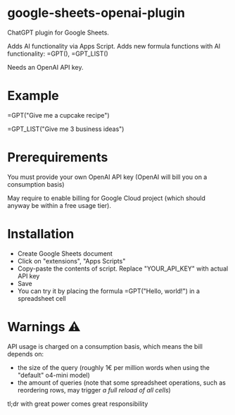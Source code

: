 # google-sheets-openai-plugin

ChatGPT plugin for Google Sheets. 

Adds AI functionality via Apps Script. Adds new formula functions with AI functionality: =GPT(), =GPT_LIST()

Needs an OpenAI API key.

# Example

=GPT("Give me a cupcake recipe")

=GPT_LIST("Give me 3 business ideas")

# Prerequirements

You must provide your own OpenAI API key (OpenAI will bill you on a consumption basis)

May require to enable billing for Google Cloud project (which should anyway be within a free usage tier).

# Installation

  - Create Google Sheets document
  - Click on "extensions", "Apps Scripts"
  - Copy-paste the contents of script. Replace "YOUR_API_KEY" with actual API key
  - Save
  - You can try it by placing the formula =GPT("Hello, world!") in a spreadsheet cell

# Warnings ⚠

API usage is charged on a consumption basis, which means the bill depends on:

  - the size of the query (roughly 1€ per million words when using the "default" o4-mini model)
  - the amount of queries (note that some spreadsheet operations, such as reordering rows, may trigger *a full reload of all cells*)

tl;dr with great power comes great responsibility
